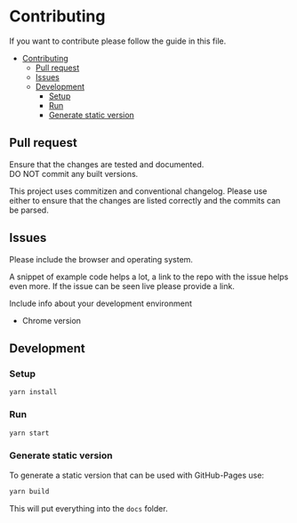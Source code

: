 # Contributing

If you want to contribute please follow the guide in this file.

<!-- toc -->

- [Contributing](#contributing)
    - [Pull request](#pull-request)
    - [Issues](#issues)
    - [Development](#development)
        - [Setup](#setup)
        - [Run](#run)
        - [Generate static version](#generate-static-version)

<!-- tocstop -->

## Pull request

Ensure that the changes are tested and documented.  
DO NOT commit any built versions.  

This project uses commitizen and conventional changelog. Please use either
to ensure that the changes are listed correctly and the commits can be parsed.

## Issues

Please include the browser and operating system.

A snippet of example code helps a lot, a link to the repo with the issue helps even more.
If the issue can be seen live please provide a link.

Include info about your development environment

* Chrome version

## Development

### Setup

```
yarn install
```

### Run

```bash
yarn start
```

### Generate static version

To generate a static version that can be used with GitHub-Pages use:

```bash
yarn build
```

This will put everything into the `docs` folder.

